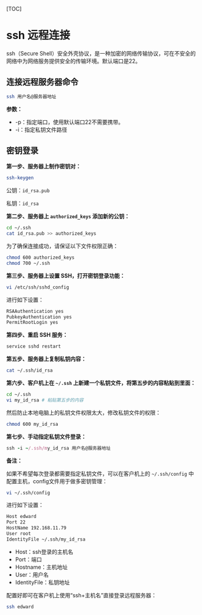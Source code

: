 [TOC]

# ssh 远程连接

ssh（Secure Shell）安全外壳协议，是一种加密的网络传输协议，可在不安全的网络中为网络服务提供安全的传输环境。默认端口是22。



## 连接远程服务器命令

```bash
ssh 用户名@服务器地址
```

**参数：**

* -p：指定端口，使用默认端口22不需要携带。
* -i：指定私钥文件路径



## 密钥登录

**第一步、服务器上制作密钥对：**

```bash
ssh-keygen
```

公钥：`id_rsa.pub`

私钥：`id_rsa`



**第二步、服务器上 `authorized_keys` 添加新的公钥：**

```bash
cd ~/.ssh
cat id_rsa.pub >> authorized_keys
```

为了确保连接成功，请保证以下文件权限正确：

```bash
chmod 600 authorized_keys
chmod 700 ~/.ssh
```



**第三步、服务器上设置 SSH，打开密钥登录功能：**

```bash
vi /etc/ssh/sshd_config
```

进行如下设置：

```bash
RSAAuthentication yes
PubkeyAuthentication yes
PermitRootLogin yes
```



**第四步、重启 SSH 服务：**

```bash
service sshd restart
```



**第五步、服务器上复制私钥内容：**

```bash
cat ~/.ssh/id_rsa
```



**第六步、客户机上在 `~/.ssh` 上新建一个私钥文件，将第五步的内容粘贴到里面：**

```bash
cd ~/.ssh
vi my_id_rsa # 粘贴第五步的内容
```

然后防止本地电脑上的私钥文件权限太大，修改私钥文件的权限：

```bash
chmod 600 my_id_rsa
```



**第七步、手动指定私钥文件登录：**

```ruby
ssh -i ~/.ssh/my_id_rsa 用户名@服务器地址
```

**备注：**

如果不希望每次登录都需要指定私钥文件，可以在客户机上的 `~/.ssh/config` 中配置主机，config文件用于做多密钥管理：

```bash
vi ~/.ssh/config
```

进行如下设置：

```bash
Host edward
Port 22
HostName 192.168.11.79
User root
IdentityFile ~/.ssh/my_id_rsa
```

* Host：ssh登录的主机名
* Port：端口
* Hostname：主机地址
* User：用户名
* IdentityFile：私钥地址



配置好即可在客户机上使用“ssh+主机名”直接登录远程服务器：

```sh
ssh edward
```

